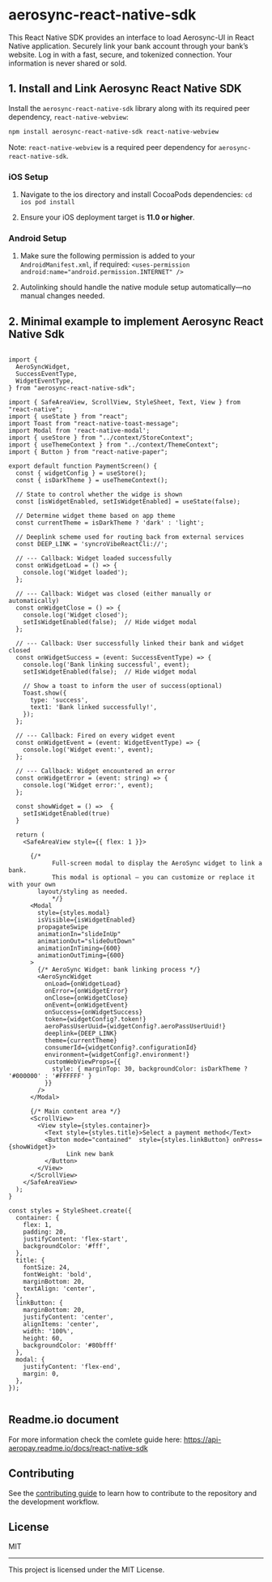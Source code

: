 # aerosync-react-native-sdk

This React Native SDK provides an interface to load Aerosync-UI in React Native application. Securely link your bank account through your bank’s website. Log in with a fast, secure, and tokenized connection. Your information is never shared or sold.

## 1. Install and Link Aerosync React Native SDK

Install the `aerosync-react-native-sdk` library along with its required peer dependency, `react-native-webview`:

```sh
npm install aerosync-react-native-sdk react-native-webview
```

Note: `react-native-webview` is a required peer dependency for `aerosync-react-native-sdk`.

### iOS Setup

1. Navigate to the ios directory and install CocoaPods dependencies:
   `cd ios
pod install`

2. Ensure your iOS deployment target is **11.0 or higher**.

### Android Setup

1. Make sure the following permission is added to your `AndroidManifest.xml`, if required:
   `<uses-permission android:name="android.permission.INTERNET" />`

2. Autolinking should handle the native module setup automatically—no manual changes needed.

## 2. Minimal example to implement Aerosync React Native Sdk

```PaymentScreen.tsx

import {
  AeroSyncWidget,
  SuccessEventType,
  WidgetEventType,
} from "aerosync-react-native-sdk";

import { SafeAreaView, ScrollView, StyleSheet, Text, View } from "react-native";
import { useState } from "react";
import Toast from "react-native-toast-message";
import Modal from 'react-native-modal';
import { useStore } from "../context/StoreContext";
import { useThemeContext } from "../context/ThemeContext";
import { Button } from "react-native-paper";

export default function PaymentScreen() {
  const { widgetConfig } = useStore();
  const { isDarkTheme } = useThemeContext();

  // State to control whether the widge is shown
  const [isWidgetEnabled, setIsWidgetEnabled] = useState(false);

  // Determine widget theme based on app theme
  const currentTheme = isDarkTheme ? 'dark' : 'light';

  // Deeplink scheme used for routing back from external services
  const DEEP_LINK = 'syncroVibeReactCli://';

  // --- Callback: Widget loaded successfully
  const onWidgetLoad = () => {
    console.log('Widget loaded');
  };

  // --- Callback: Widget was closed (either manually or automatically)
  const onWidgetClose = () => {
    console.log('Widget closed');
    setIsWidgetEnabled(false);  // Hide widget modal
  };

  // --- Callback: User successfully linked their bank and widget closed
  const onWidgetSuccess = (event: SuccessEventType) => {
    console.log('Bank linking successful', event);
    setIsWidgetEnabled(false);  // Hide widget modal

    // Show a toast to inform the user of success(optional)
    Toast.show({
      type: 'success',
      text1: 'Bank linked successfully!',
    });
  };

  // --- Callback: Fired on every widget event
  const onWidgetEvent = (event: WidgetEventType) => {
    console.log('Widget event:', event);
  };

  // --- Callback: Widget encountered an error
  const onWidgetError = (event: string) => {
    console.log('Widget error:', event);
  };

  const showWidget = () =>  {
    setIsWidgetEnabled(true)
  }

  return (
    <SafeAreaView style={{ flex: 1 }}>

      {/*
  			Full-screen modal to display the AeroSync widget to link a bank.
  			This modal is optional — you can customize or replace it with your own
        layout/styling as needed.
			*/}
      <Modal
        style={styles.modal}
        isVisible={isWidgetEnabled}
        propagateSwipe
        animationIn="slideInUp"
        animationOut="slideOutDown"
        animationInTiming={600}
        animationOutTiming={600}
      >
        {/* AeroSync Widget: bank linking process */}
        <AeroSyncWidget
          onLoad={onWidgetLoad}
          onError={onWidgetError}
          onClose={onWidgetClose}
          onEvent={onWidgetEvent}
          onSuccess={onWidgetSuccess}
          token={widgetConfig?.token!}
          aeroPassUserUuid={widgetConfig?.aeroPassUserUuid!}
          deeplink={DEEP_LINK}
          theme={currentTheme}
          consumerId={widgetConfig?.configurationId}
          environment={widgetConfig?.environment!}
          customWebViewProps={{
            style: { marginTop: 30, backgroundColor: isDarkTheme ? '#000000' : '#FFFFFF' }
          }}
        />
      </Modal>

      {/* Main content area */}
      <ScrollView>
        <View style={styles.container}>
          <Text style={styles.title}>Select a payment method</Text>
          <Button mode="contained"  style={styles.linkButton} onPress={showWidget}>
                Link new bank
          </Button>
        </View>
      </ScrollView>
    </SafeAreaView>
  );
}

const styles = StyleSheet.create({
  container: {
    flex: 1,
    padding: 20,
    justifyContent: 'flex-start',
    backgroundColor: '#fff',
  },
  title: {
    fontSize: 24,
    fontWeight: 'bold',
    marginBottom: 20,
    textAlign: 'center',
  },
  linkButton: {
    marginBottom: 20,
    justifyContent: 'center',
    alignItems: 'center',
    width: '100%',
    height: 60,
    backgroundColor: '#80bfff'
  },
  modal: {
    justifyContent: 'flex-end',
    margin: 0,
  },
});


```

## Readme.io document

For more information check the comlete guide here: https://api-aeropay.readme.io/docs/react-native-sdk

## Contributing

See the [contributing guide](CONTRIBUTING.md) to learn how to contribute to the repository and the development workflow.

## License

MIT

---

This project is licensed under the MIT License.
